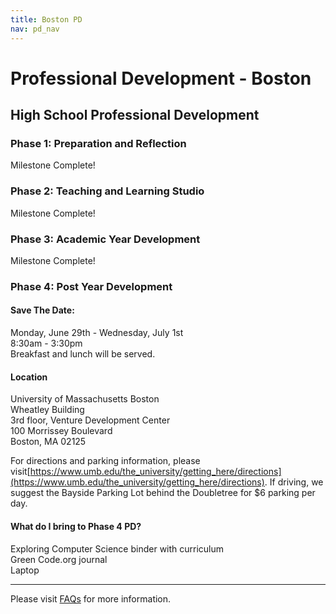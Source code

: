 ```yaml
---
title: Boston PD
nav: pd_nav
---
```


# Professional Development - Boston

## High School Professional Development

### Phase 1: Preparation and Reflection

Milestone Complete!

### Phase 2: Teaching and Learning Studio

Milestone Complete!

### Phase 3: Academic Year Development

Milestone Complete!

### Phase 4: Post Year Development

#### Save The Date:

Monday, June 29th - Wednesday, July 1st
<br />
8:30am - 3:30pm
<br />
Breakfast and lunch will be served.

#### Location 

University of Massachusetts Boston
<br />
Wheatley Building
<br />
3rd floor, Venture Development Center
<br />
100 Morrissey Boulevard
<br />
Boston, MA 02125 

For directions and parking information, please visit[https://www.umb.edu/the_university/getting_here/directions](https://www.umb.edu/the_university/getting_here/directions). If driving, we suggest the Bayside Parking Lot behind the Doubletree for $6 parking per day.


#### What do I bring to Phase 4 PD? ####
Exploring Computer Science binder with curriculum
<br />
Green Code.org journal
<br />
Laptop



----------
Please visit [FAQs](/educate/pd/faq) for more information.

<br />
<br />
